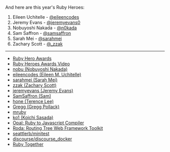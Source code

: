 And here are this year's Ruby Heroes:

1. Eileen Uchitelle - [@eileencodes](https://twitter.com/eileencodes)
2. Jeremy Evans - [@jeremyevans0](https://twitter.com/jeremyevans0)
3. Nobuyoshi Nakada - [@n0kada](https://twitter.com/n0kada)
4. Sam Saffron - [@samsaffron](https://twitter.com/samsaffron)
5. Sarah Mei - [@sarahmei](https://twitter.com/sarahmei)
6. Zachary Scott - [@_zzak](https://twitter.com/_zzak)

---

* [Ruby Hero Awards](http://rubyheroes.com/)
* [Ruby Heroes Awards Video](http://confreaks.tv/videos/railsconf2015-ruby-heroes-awards)
* [nobu (Nobuyoshi Nakada)](https://github.com/nobu)
* [eileencodes (Eileen M. Uchitelle)](https://github.com/eileencodes)
* [sarahmei (Sarah Mei)](https://github.com/sarahmei)
* [zzak (Zachary Scott)](https://github.com/zzak)
* [jeremyevans (Jeremy Evans)](https://github.com/jeremyevans)
* [SamSaffron (Sam)](https://github.com/SamSaffron)
* [hone (Terence Lee)](https://github.com/hone)
* [Gregg (Gregg Pollack)](https://github.com/Gregg)
* [mruby](http://www.mruby.org/)
* [ko1 (Koichi Sasada)](https://github.com/ko1)
* [Opal: Ruby to Javascript Compiler](http://opalrb.org/)
* [Roda: Routing Tree Web Framework Toolkit](http://roda.jeremyevans.net)
* [seattlerb/minitest](https://github.com/seattlerb/minitest)
* [discourse/discourse_docker](https://github.com/discourse/discourse_docker)
* [Ruby Together](https://rubytogether.org/)